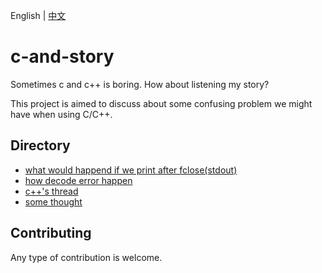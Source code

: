 English | [中文](./README.zh-CN.md)
# c-and-story
Sometimes c and c++ is boring. How about listening my story?

This project is aimed to discuss about some confusing problem we might have when using C/C++.

## Directory

* [what would happend if we print after fclose(stdout)](./article/close_and_printf.md)
* [how decode error happen](./article/decode_error.md)
* [c++'s thread](./article/thread.md)
* [some thought](./article/thoughts.md)

## Contributing

Any type of contribution is welcome.
